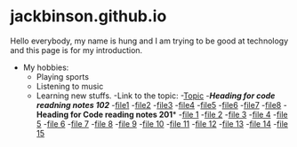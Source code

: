 # jackbinson.github.io
Hello everybody, my name is hung and I am trying to be good at technology and this page is for my introduction.
- My hobbies:
     - Playing sports
     - Listening to music
     - Learning new stuffs.
  -Link to the topic:
  -[Topic](https://jack.github.io/)
 -***Heading for code readning notes 102***
    -[file1](https://github.com/Jackbinson/Reading-note-102/blob/main/file1)
    -[file2](https://github.com/Jackbinson/Reading-note-102/blob/main/file2)
    -[file3](https://github.com/Jackbinson/Reading-note-102/blob/main/file3)
    -[file4](https://github.com/Jackbinson/Reading-note-102/blob/main/file4)
    -[file5](https://github.com/Jackbinson/Reading-note-102/blob/main/file5)
    -[file6](https://github.com/Jackbinson/Reading-note-102/blob/main/file6)
    -[file7](https://github.com/Jackbinson/Reading-note-102/blob/main/file7)
    -[file8](https://github.com/Jackbinson/Reading-note-102/blob/main/file8)
  -**Heading for Code reading notes 201***
 -[file 1](https://github.com/Jackbinson/Reading-note-201/blob/main/file1)
 -[file 2](https://github.com/Jackbinson/Reading-note-201/blob/main/file2)
 -[file 3](https://github.com/Jackbinson/Reading-note-201/blob/main/file3)
 -[file 4](https://github.com/Jackbinson/Reading-note-201/blob/main/file4)
 -[file 5](https://github.com/Jackbinson/Reading-note-201/blob/main/file5)
 -[file 6](https://github.com/Jackbinson/Reading-note-201/blob/main/file6)
 -[file 7](https://github.com/Jackbinson/Reading-note-201/blob/main/file7)
 -[file 8](https://github.com/Jackbinson/Reading-note-201/blob/main/file8)
 -[file 9](https://github.com/Jackbinson/Reading-note-201/blob/main/file9)
 -[file 10](https://github.com/Jackbinson/Reading-note-201/blob/main/file10)
 -[file 11](https://github.com/Jackbinson/Reading-note-201/blob/main/file11)
 -[file 12](https://github.com/Jackbinson/Reading-note-201/blob/main/file12)
 -[file 13](https://github.com/Jackbinson/Reading-note-201/blob/main/file13)
 -[file 14](https://github.com/Jackbinson/Reading-note-201/blob/main/file14)
 -[file 15](https://github.com/Jackbinson/Reading-note-201/blob/main/file15)
